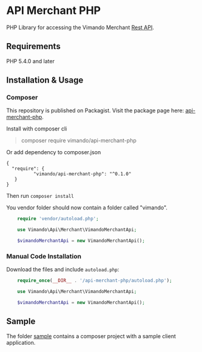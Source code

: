 # API Merchant PHP

PHP Library for accessing the Vimando Merchant [Rest API](https://www.vimando.com/docs/api/merchant.html).

## Requirements

PHP 5.4.0 and later

## Installation & Usage

### Composer

This repository is published on Packagist.
Visit the package page here: [api-merchant-php](https://packagist.org/packages/vimando/api-merchant-php).


Install with composer cli
> composer require vimando/api-merchant-php

Or add dependency to composer.json
```
{
  "require": {
          "vimando/api-merchant-php": "^0.1.0"
   }
}
```
Then run `composer install`


You vendor folder should now contain a folder called "vimando".

```php
    require 'vendor/autoload.php';

    use Vimando\Api\Merchant\VimandoMerchantApi;

    $vimandoMerchantApi = new VimandoMerchantApi();
```


### Manual Code Installation

Download the files and include `autoload.php`:

```php
    require_once(__DIR__ . '/api-merchant-php/autoload.php');

    use Vimando\Api\Merchant\VimandoMerchantApi;

    $vimandoMerchantApi = new VimandoMerchantApi();
```

## Sample
The folder [sample](sample) contains a composer project with a sample client application. 
